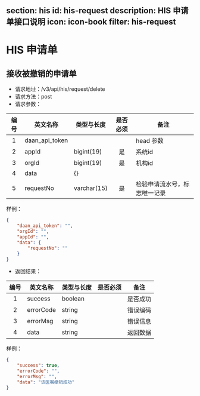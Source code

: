 section: his
id: his-request
description: HIS 申请单接口说明
icon: icon-book
filter: his-request
---

# HIS 申请单

## 接收被撤销的申请单
- 请求地址：/v3/api/his/request/delete
- 请求方法：post
- 请求参数：

| 编号 | 英文名称 | 类型与长度 | 是否必须 | 备注 |
|:---:|---------|----------|:------:|------|
| 1 | daan_api_token | | | head 参数 |
| 2 | appId | bigint(19) | 是 | 系统id |
| 3 | orgId | bigint(19) | 是 | 机构id |
| 4 | data | {} | | |
| 5 | requestNo | varchar(15) | 是 | 检验申请流水号，标志唯一记录 |

样例：
```json
{
    "daan_api_token": "",
    "orgId": "",
    "appId": "",
    "data": {
        "requestNo": ""
    }
}
```

- 返回结果：

| 编号 | 英文名称 | 类型与长度 | 是否必须 | 备注 |
|:----:|--------|----------|:-------:|-----|
| 1 | success | boolean | | 是否成功 |
| 2 | errorCode | string | | 错误编码 |
| 3 | errorMsg | string | | 错误信息 |
| 4 | data | string | | 返回数据 |

样例：
```json
{
    "success": true,
    "errorCode": "",
    "errorMsg": "",
    "data": "该医嘱撤销成功"
}
```

